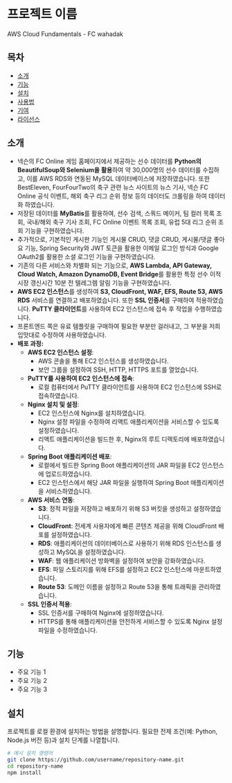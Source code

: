 # 프로젝트 이름

AWS Cloud Fundamentals - FC wahadak

## 목차

- [소개](#소개)
- [기능](#기능)
- [설치](#설치)
- [사용법](#사용법)
- [기여](#기여)
- [라이선스](#라이선스)

## 소개

- 넥슨의 FC Online 게임 홈페이지에서 제공하는 선수 데이터를 **Python의 BeautifulSoup와 Selenium을 활용**하여 약 30,000명의 선수 데이터를 수집하고, 이를 AWS RDS와 연동된 MySQL 데이터베이스에 저장하였습니다. 또한 BestEleven, FourFourTwo의 축구 관련 뉴스 사이트의 뉴스 기사, 넥슨 FC Online 공식 이벤트, 해외 축구 리그 순위 정보 등의 데이터도 크롤링을 하여 데이터화 하였습니다.
- 저장된 데이터를 **MyBatis**를 활용하여, 선수 검색, 스쿼드 메이커, 팀 컬러 목록 조회, 국내/해외 축구 기사 조회, FC Online 이벤트 목록 조회, 유럽 5대 리그 순위 조회 기능을 구현하였습니다.
- 추가적으로, 기본적인 게시판 기능인 게시물 CRUD, 댓글 CRUD, 게시물/댓글 좋아요 기능, Spring Security와 JWT 토큰을 활용한 이메일 로그인 방식과 Google OAuth2를 활용한 소셜 로그인 기능을 구현하였습니다.
- 기존의 다른 서비스와 차별화 되는 기능으로, **AWS Lambda, API Gateway, Cloud Watch, Amazon DynamoDB, Event Bridge**를 활용한 특정 선수 이적시장 갱신시간 10분 전 텔레그렘 알림 기능을 구현하였습니다.
- **AWS EC2 인스턴스**를 생성하여 **S3, CloudFront, WAF, EFS, Route 53, AWS RDS** 서비스를 연결하고 배포하였습니다. 또한 **SSL 인증서**를 구매하여 적용하였습니다. **PuTTY 클라이언트**를 사용하여 EC2 인스턴스에 접속 후 작업을 수행하였습니다.
- 프론트엔드 쪽은 유료 템플릿을 구매하여 필요한 부분만 걸러내고, 그 부분을 저희 입맛대로 수정하여 사용하였습니다.
- **배포 과정:**
    - **AWS EC2 인스턴스 설정**:
        - AWS 콘솔을 통해 EC2 인스턴스를 생성하였습니다.
        - 보안 그룹을 설정하여 SSH, HTTP, HTTPS 포트를 열었습니다.
    - **PuTTY를 사용하여 EC2 인스턴스에 접속**:
        - 로컬 컴퓨터에서 PuTTY 클라이언트를 사용하여 EC2 인스턴스에 SSH로 접속하였습니다.
    - **Nginx 설치 및 설정**:
        - EC2 인스턴스에 Nginx를 설치하였습니다.
        - Nginx 설정 파일을 수정하여 리액트 애플리케이션을 서비스할 수 있도록 설정하였습니다.
        - 리액트 애플리케이션을 빌드한 후, Nginx의 루트 디렉토리에 배포하였습니다.
    - **Spring Boot 애플리케이션 배포**:
        - 로컬에서 빌드한 Spring Boot 애플리케이션의 JAR 파일을 EC2 인스턴스에 업로드하였습니다.
        - EC2 인스턴스에서 해당 JAR 파일을 실행하여 Spring Boot 애플리케이션을 서비스하였습니다.
    - **AWS 서비스 연동**:
        - **S3**: 정적 파일을 저장하고 배포하기 위해 S3 버킷을 생성하고 설정하였습니다.
        - **CloudFront**: 전세계 사용자에게 빠른 콘텐츠 제공을 위해 CloudFront 배포를 설정하였습니다.
        - **RDS**: 애플리케이션의 데이터베이스로 사용하기 위해 RDS 인스턴스를 생성하고 MySQL을 설정하였습니다.
        - **WAF**: 웹 애플리케이션 방화벽을 설정하여 보안을 강화하였습니다.
        - **EFS**: 파일 스토리지를 위해 EFS를 설정하고 EC2 인스턴스에 마운트하였습니다.
        - **Route 53**: 도메인 이름을 설정하고 Route 53을 통해 트래픽을 관리하였습니다.
    - **SSL 인증서 적용**:
        - SSL 인증서를 구매하여 Nginx에 설정하였습니다.
        - HTTPS를 통해 애플리케이션을 안전하게 서비스할 수 있도록 Nginx 설정 파일을 수정하였습니다.

## 기능

- 주요 기능 1
- 주요 기능 2
- 주요 기능 3

## 설치

프로젝트를 로컬 환경에 설치하는 방법을 설명합니다. 필요한 전제 조건(예: Python, Node.js 버전 등)과 설치 단계를 나열합니다.

```bash
# 예시 설치 명령어
git clone https://github.com/username/repository-name.git
cd repository-name
npm install
